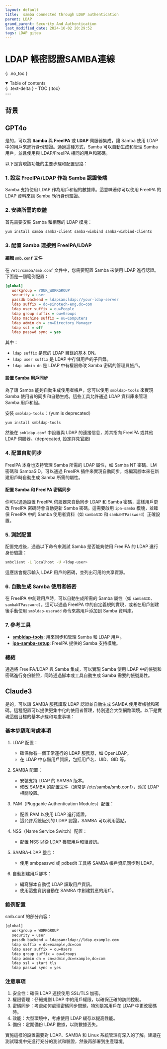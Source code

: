```yaml
---
layout: default
title:  samba connected through LDAP authentication
parent: LDAP
grand_parent: Security And Authentication
last_modified_date: 2024-10-02 20:29:52
tags: LDAP gitea
---
```


#  LDAP 帳密認證SAMBA連線
{: .no_toc }

<details open markdown="block">
  <summary>
    Table of contents
  </summary>
  {: .text-delta }
- TOC
{:toc}
</details>
---

## 背景

## GPT4o

是的，可以將 **Samba** 與 **FreeIPA** 或 **LDAP** 伺服器集成，讓 Samba 使用 LDAP 中的用戶來進行身份驗證。通過這種方式，Samba 可以自動生成和管理 Samba 用戶，並且使用與 LDAP/FreeIPA 相同的用戶和密碼。

以下是實現該功能的主要步驟和配置思路：

### 1. 設定 FreeIPA/LDAP 作為 Samba 認證後端

Samba 支持使用 LDAP 作為用戶和組的數據庫。這意味著你可以使用 FreeIPA 的 LDAP 資料來讓 Samba 執行身份驗證。

### 2. 安裝所需的軟體

首先需要安裝 Samba 和相應的 LDAP 模塊：

```bash
yum install samba samba-client samba-winbind samba-winbind-clients
```

### 3. 配置 Samba 連接到 FreeIPA/LDAP

#### 編輯 `smb.conf` 文件

在 `/etc/samba/smb.conf` 文件中，您需要配置 Samba 來使用 LDAP 進行認證。下面是一個範例配置：

```ini
[global]
   workgroup = YOUR_WORKGROUP
   security = user
   passdb backend = ldapsam:ldap://your-ldap-server
   ldap suffix = dc=sinotech-eng,dc=com
   ldap user suffix = ou=People
   ldap group suffix = ou=Groups
   ldap machine suffix = ou=Computers
   ldap admin dn = cn=Directory Manager
   ldap ssl = off
   ldap passwd sync = yes
```

其中：
- `ldap suffix` 是您的 LDAP 目錄的基本 DN。
- `ldap user suffix` 是 LDAP 中存儲用戶的子目錄。
- `ldap admin dn` 是 LDAP 中有權限修改 Samba 密碼的管理員帳戶。

#### 設置 Samba 用戶同步

為了讓 Samba 能夠自動生成使用者帳戶，您可以使用 `smbldap-tools` 來實現 Samba 使用者的同步和自動生成。這些工具允許通過 LDAP 資料庫來管理 Samba 用戶和組。

安裝 `smbldap-tools`：（yum is deprecated）

```bash
yum install smbldap-tools
```

然後在 `smbldap.conf` 中設置與 LDAP 的連接信息，將其指向 FreeIPA 或其他 LDAP 伺服器。(deprecated,   設定詳見[官網](https://wiki.samba.org/index.php/1.0:_Configuring_Samba))

### 4. 配置自動同步

FreeIPA 本身也支持管理 Samba 所需的 LDAP 屬性，如 Samba NT 密碼、LM 密碼和 SambaSID。可以通過 FreeIPA 插件來實現自動同步，或編寫腳本來在新建用戶時自動生成 Samba 所需的屬性。

#### 配置 Samba 和 FreeIPA 密碼同步

你可以通過設置 FreeIPA 伺服器來自動同步 LDAP 和 Samba 密碼，這樣用戶更改 FreeIPA 密碼時會自動更新 Samba 密碼。這需要啟用 `ipa-samba` 模塊，並確保 FreeIPA 中的 Samba 使用者資料（如 `sambaSID` 和 `sambaNTPassword`）正確設置。

### 5. 測試配置

配置完成後，通過以下命令來測試 Samba 是否能夠使用 FreeIPA 的 LDAP 進行身份驗證：

```bash
smbclient -L localhost -U <ldap-user>
```

這應該會提示輸入 LDAP 用戶的密碼，並列出可用的共享資源。

### 6. 自動生成 Samba 使用者帳密

在 FreeIPA 中創建用戶時，可以自動生成所需的 Samba 屬性（如 `sambaSID`、`sambaNTPassword`）。這可以通過 FreeIPA 中的自定義規則實現，或者在用戶創建後手動使用 `smbldap-useradd` 命令來將用戶添加到 Samba 資料庫。

### 7. 參考工具

- [**smbldap-tools**](https://wiki.samba.org/index.php/4.1_smbldap-tools): 用來同步和管理 Samba 和 LDAP 用戶。
- [**ipa-samba-setup**](): FreeIPA 提供的 Samba 支持模塊。

### 總結

通過將 FreeIPA/LDAP 與 Samba 集成，可以實現 Samba 使用 LDAP 中的帳號和密碼進行身份驗證，同時通過腳本或工具自動生成 Samba 需要的帳號屬性。

## Claude3

是的，可以讓 SAMBA 服務讀取 LDAP 認證並自動生成 SAMBA 使用者帳號和密碼。這種配置可以提供更集中化的使用者管理，特別適合大型網路環境。以下是實現這個目標的基本步驟和考慮事項：

### 基本步驟和考慮事項

1. LDAP 配置：

   - 確保你有一個正常運行的 LDAP 服務器，如 OpenLDAP。
   - 在 LDAP 中存儲用戶資訊，包括用戶名、UID、GID 等。

2. SAMBA 配置：
   - 安裝支持 LDAP 的 SAMBA 版本。
   - 修改 SAMBA 的配置文件（通常是 /etc/samba/smb.conf），添加 LDAP 相關設置。

3. PAM（Pluggable Authentication Modules）配置：
   - 配置 PAM 以使用 LDAP 進行認證。
   - 這允許系統級別的 LDAP 認證，SAMBA 可以利用這點。

4. NSS（Name Service Switch）配置：
   - 配置 NSS 以從 LDAP 獲取用戶和組資訊。

5. SAMBA-LDAP 整合：
   - 使用 smbpasswd 或 pdbedit 工具將 SAMBA 帳戶資訊同步到 LDAP。

6. 自動創建用戶腳本：
   - 編寫腳本自動從 LDAP 讀取用戶資訊。
   - 使用這些資訊自動在 SAMBA 中創建對應的用戶。

### 範例配置

smb.conf 的部分內容：

```bash
[global]
   workgroup = WORKGROUP
   security = user
   passdb backend = ldapsam:ldap://ldap.example.com
   ldap suffix = dc=example,dc=com
   ldap user suffix = ou=Users
   ldap group suffix = ou=Groups
   ldap admin dn = cn=admin,dc=example,dc=com
   ldap ssl = start tls
   ldap passwd sync = yes
```

### 注意事項

1. 安全性：確保 LDAP 連接使用 SSL/TLS 加密。
2. 權限管理：仔細規劃 LDAP 中的用戶權限，以確保正確的訪問控制。
3. 密碼同步：考慮如何處理密碼同步問題，特別是當用戶在 LDAP 中更改密碼時。
4. 效能：大型環境中，考慮使用 LDAP 緩存以提高性能。
5. 備份：定期備份 LDAP 數據，以防數據丟失。

實施這樣的設置需要對 LDAP、SAMBA 和 Linux 系統管理有深入的了解。建議在測試環境中先進行充分的測試和驗證，然後再部署到生產環境。

